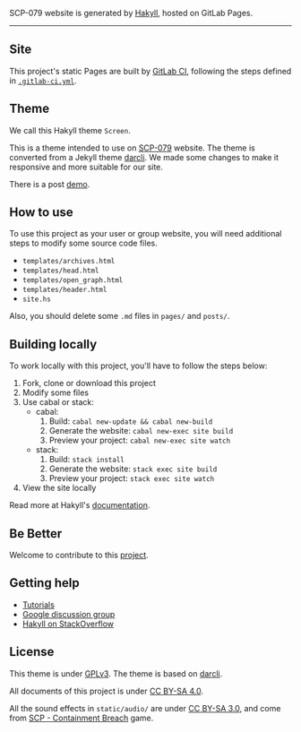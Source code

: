 SCP-079 website is generated by [Hakyll], hosted on GitLab Pages.

---

## Site

This project's static Pages are built by [GitLab CI][ci], following 
the steps defined in [`.gitlab-ci.yml`](.gitlab-ci.yml).

## Theme

We call this Hakyll theme `Screen`. 

This is a theme intended to use on [SCP-079](https://scp-079.org) website. 
The theme is converted from a Jekyll theme [darcli](https://github.com/gildasio/darcli). 
We made some changes to make it responsive and more suitable for our site.

There is a post [demo](https://scp-079.org/posts/2019-03-29-post-test/).

## How to use

To use this project as your user or group website, you will need 
additional steps to modify some source code files.

- `templates/archives.html`
- `templates/head.html`
- `templates/open_graph.html`
- `templates/header.html`
- `site.hs`

Also, you should delete some `.md` files in `pages/` and `posts/`.

## Building locally

To work locally with this project, you'll have to follow the steps below:

1. Fork, clone or download this project
2. Modify some files
3. Use cabal or stack:
    - cabal:
        1. Build: `cabal new-update && cabal new-build`
        2. Generate the website: `cabal new-exec site build`
        3. Preview your project: `cabal new-exec site watch`
    - stack:
        1. Build: `stack install`
        2. Generate the website: `stack exec site build`
        3. Preview your project: `stack exec site watch`
4. View the site locally

Read more at Hakyll's [documentation][hakyll].

## Be Better

Welcome to contribute to this 
[project](https://gitlab.com/scp-079/scp-079.gitlab.io/).

## Getting help

* [Tutorials](https://jaspervdj.be/hakyll/tutorials.html)
* [Google discussion group](https://groups.google.com/forum/#!forum/hakyll)
* [Hakyll on StackOverflow](https://stackoverflow.com/questions/tagged/hakyll)

## License

This theme is under [GPLv3](LICENSE_GNU_GPLv3).
The theme is based on [darcli](https://github.com/gildasio/darcli).


All documents of this project is under [CC BY-SA 4.0](https://creativecommons.org/licenses/by-sa/4.0/).

All the sound effects in `static/audio/` are under 
[CC BY-SA 3.0](https://creativecommons.org/licenses/by-sa/3.0/), 
and come from 
[SCP - Containment Breach](http://www.scpcbgame.com/) 
game.



[ci]: https://about.gitlab.com/gitlab-ci/
[hakyll]: https://jaspervdj.be/hakyll/
[install]: https://jaspervdj.be/hakyll/tutorials/01-installation.html
